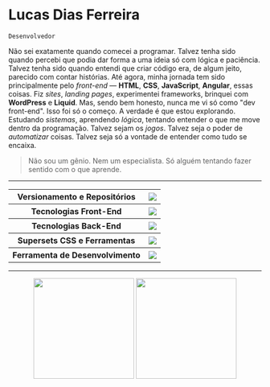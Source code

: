 # Lucas Dias Ferreira
`Desenvolvedor`

Não sei exatamente quando comecei a programar. Talvez tenha sido quando percebi que podia dar forma a uma ideia só com lógica e paciência. Talvez tenha sido quando entendi que criar código era, de algum jeito, parecido com contar histórias. Até agora, minha jornada tem sido principalmente pelo _front-end_ — **HTML**, **CSS**, **JavaScript**, **Angular**, essas coisas. Fiz _sites_, _landing pages_, experimentei frameworks, brinquei com **WordPress** e **Liquid**. Mas, sendo bem honesto, nunca me vi só como "dev front-end". Isso foi só o começo. A verdade é que estou explorando. Estudando _sistemas_, aprendendo _lógica_, tentando entender o que me move dentro da programação. Talvez sejam os _jogos_. Talvez seja o poder de _automatizar_ coisas. Talvez seja só a vontade de entender como tudo se encaixa.
> Não sou um gênio. Nem um especialista. Só alguém tentando fazer sentido com o que aprende.

---
<div align=center>
  <table>
    <tr>
      <th>Versionamento e Repositórios</th>
      <th><img src="https://skillicons.dev/icons?i=git,github" /></th>
    </tr>
    <tr>
      <th>Tecnologias Front-End</th>
      <th><img src="https://skillicons.dev/icons?i=html,css,javascript,angular" /></th>
    </tr>
    <tr>
      <th>Tecnologias Back-End</th>
      <th><img src="https://skillicons.dev/icons?i=cs,java,mysql,php" /></th>
    </tr>
    <tr>
      <th>Supersets CSS e Ferramentas</th>
      <th><img src="https://skillicons.dev/icons?i=sass,tailwind" /></th>
    </tr>
    <tr>
      <th>Ferramenta de Desenvolvimento</th>
      <th><img src="https://skillicons.dev/icons?i=vscode,neovim,figma,wordpress" /></th>
    </tr>
  </table>
</div>

---

<div align=center>
    <img src="https://languages-card.vercel.app/api/top-langs/?username=Affaled&layout=compact&theme=dark" style="height: 200px" />
    <img src="https://languages-card.vercel.app/api?username=Affaled&show_icons=true&theme=dark&layout=compact" style="height: 200px" />
</div>
